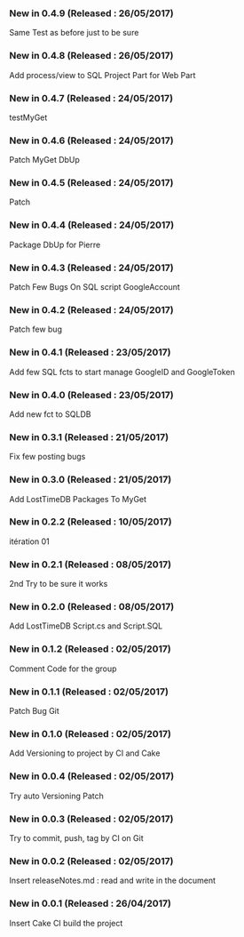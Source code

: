 ### New in 0.4.9 (Released : 26/05/2017)
 
Same Test as before just to be sure
 
### New in 0.4.8 (Released : 26/05/2017)
 
Add process/view to SQL Project Part for Web Part
 
### New in 0.4.7 (Released : 24/05/2017)
 
testMyGet
 
### New in 0.4.6 (Released : 24/05/2017)
 
Patch MyGet DbUp
 
### New in 0.4.5 (Released : 24/05/2017)
 
Patch
 
### New in 0.4.4 (Released : 24/05/2017)
 
Package DbUp for Pierre
 
### New in 0.4.3 (Released : 24/05/2017)
 
Patch Few Bugs On SQL script GoogleAccount
 
### New in 0.4.2 (Released : 24/05/2017)
 
Patch few bug
 
### New in 0.4.1 (Released : 23/05/2017)
 
Add few SQL fcts to start manage GoogleID and GoogleToken
 
### New in 0.4.0 (Released : 23/05/2017)
 
Add new fct to SQLDB
 
### New in 0.3.1 (Released : 21/05/2017)
 
Fix few posting bugs
 
### New in 0.3.0 (Released : 21/05/2017)
 
Add LostTimeDB Packages To MyGet
 
### New in 0.2.2 (Released : 10/05/2017)
 
itération 01
 
### New in 0.2.1 (Released : 08/05/2017)
 
2nd Try to be sure it works
 
### New in 0.2.0 (Released : 08/05/2017)
 
Add LostTimeDB Script.cs and Script.SQL
 
### New in 0.1.2 (Released : 02/05/2017)
 
Comment Code for the group
 
### New in 0.1.1 (Released : 02/05/2017)
 
Patch Bug Git
 
### New in 0.1.0 (Released : 02/05/2017)
 
Add Versioning to project by CI and Cake
 
### New in 0.0.4 (Released : 02/05/2017)
 
Try auto Versioning Patch
 
### New in 0.0.3 (Released : 02/05/2017)
 
Try to commit, push, tag by CI on Git
 
### New in 0.0.2 (Released : 02/05/2017)
 
Insert releaseNotes.md : read and write in the document
 
### New in 0.0.1 (Released : 26/04/2017)

Insert Cake CI build the project
